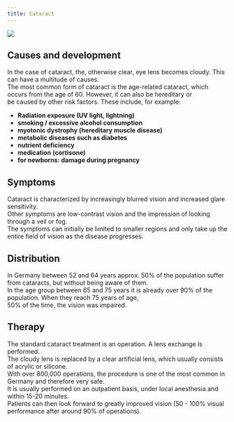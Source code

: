 ```yaml
---
title: Cataract
---
```


![](img/katarakt-schwach.png) 

## Causes and development

In the case of cataract, the, otherwise clear, eye lens becomes cloudy. This can have a multitude of causes.<br>
The most common form of cataract is the age-related cataract, which occurs from the age of 60. However, it can also be hereditary or <br>
be caused by other risk factors. These include, for example:

- **Radiation exposure (UV light, lightning)**
- **smoking / excessive alcohol consumption**
- **myotonic dystrophy (hereditary muscle disease)**
- **metabolic diseases such as diabetes**
- **nutrient deficiency**
- **medication (cortisone)**
- **for newborns: damage during pregnancy**

## Symptoms

Cataract is characterized by increasingly blurred vision and increased glare sensitivity. <br>
Other symptoms are low-contrast vision and the impression of looking through a veil or fog.<br>
The symptoms can initially be limited to smaller regions and only take up the entire field of vision as the disease progresses.

## Distribution

In Germany between 52 and 64 years approx. 50% of the population suffer from cataracts, but without being aware of them.<br>
In the age group between 65 and 75 years it is already over 90% of the population. When they reach 75 years of age, <br>
50% of the time, the vision was impaired.

## Therapy

The standard cataract treatment is an operation. A lens exchange is performed. <br>
The cloudy lens is replaced by a clear artificial lens, which usually consists of acrylic or silicone. <br>
With over 800,000 operations, the procedure is one of the most common in Germany and therefore very safe.<br>
It is usually performed on an outpatient basis, under local anesthesia and within 15-20 minutes.<br>
Patients can then look forward to greatly improved vision (50 - 100% visual performance after around 90% of operations).<br>
